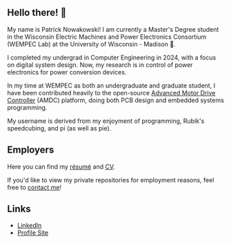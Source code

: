 ## Hello there! 👋

My name is Patrick Nowakowski! I am currently a Master's Degree student in the Wisconsin Electric Machines and Power Electronics Consortium (WEMPEC Lab) at the University of Wisconsin - Madison 🦡.

I completed my undergrad in Computer Engineering in 2024, with a focus on digital system design. Now, my research is in control of power electronics for power conversion devices.

In my time at WEMPEC as both an undergraduate and graduate student, I have been contributed heavily to the open-source [Advanced Motor Drive Controller](https://www.amdc.dev) (AMDC) platform, doing both PCB design and embedded systems programming.

My username is derived from my enjoyment of programming, Rubik's speedcubing, and pi (as well as pie).

## Employers

Here you can find my [résumé](https://github.com/codecubepi/codecubepi/blob/main/nowakowski_patrick_resume.pdf) and [CV](https://github.com/codecubepi/codecubepi/blob/main/nowakowski_patrick_cv.pdf).

If you'd like to view my private repositories for employment reasons, feel free to [contact me](mailto:pnowako123@gmail.com)!

## Links

- [LinkedIn](https://www.linkedin.com/in/codecubepi/)
- [Profile Site]()

<!--
**codecubepi/codecubepi** is a ✨ _special_ ✨ repository because its `README.md` (this file) appears on your GitHub profile.

Here are some ideas to get you started:

- 🔭 I’m currently working on ...
- 🌱 I’m currently learning ...
- 👯 I’m looking to collaborate on ...
- 🤔 I’m looking for help with ...
- 💬 Ask me about ...
- 📫 How to reach me: ...
- 😄 Pronouns: ...
- ⚡ Fun fact: ...
-->
